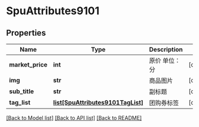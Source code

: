# SpuAttributes9101

## Properties
Name | Type | Description | Notes
------------ | ------------- | ------------- | -------------
**market_price** | **int** | 原价 单位：分 | [optional] 
**img** | **str** | 商品图片 | [optional] 
**sub_title** | **str** | 副标题 | [optional] 
**tag_list** | [**list[SpuAttributes9101TagList]**](SpuAttributes9101TagList.md) | 团购券标签 | [optional] 

[[Back to Model list]](../README.md#documentation-for-models) [[Back to API list]](../README.md#documentation-for-api-endpoints) [[Back to README]](../README.md)

